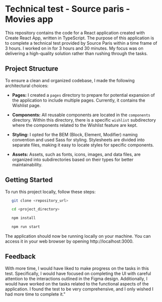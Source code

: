# Technical test - Source paris - Movies app
This repository contains the code for a React application created with Create React App, written in TypeScript. The purpose of this application is to complete a technical test provided by Source Paris within a time frame of 3 hours. I worked on in for 3 hours and 30 minutes. My focus was on delivering a high-quality solution rather than rushing through the tasks.

## Project Structure

To ensure a clean and organized codebase, I made the following architectural choices:

- **Pages:** I created a `pages` directory to prepare for potential expansion of the application to include multiple pages. Currently, it contains the Wishlist page.

- **Components:** All reusable components are located in the `components` directory. Within this directory, there is a specific `wishlist` subdirectory where the components related to the Wishlist feature are kept.

- **Styling:** I opted for the BEM (Block, Element, Modifier) naming convention and used Sass for styling. Stylesheets are divided into separate files, making it easy to locate styles for specific components.

- **Assets:** Assets, such as fonts, icons, images, and data files, are organized into subdirectories based on their types for better maintainability.

## Getting Started

To run this project locally, follow these steps:

```bash
   git clone <repository_url>

   cd <project_directory>

   npm install

   npm run start
```

The application should now be running locally on your machine. You can access it in your web browser by opening http://localhost:3000.


## Feedback

With more time, I would have liked to make progress on the tasks in this test. Specifically, I would have focused on completing the UI with careful attention to the interactions outlined in the Figma design. Additionally, I would have worked on the tasks related to the functional aspects of the application. I found the test to be very comprehensive, and I only wished I had more time to complete it."

